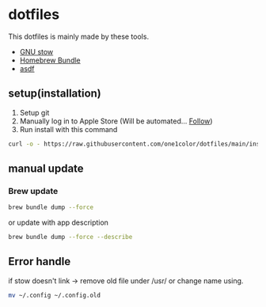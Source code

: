 # dotfiles
This dotfiles is mainly made by these tools.
- [GNU stow](https://www.gnu.org/software/stow/)
- [Homebrew Bundle](https://github.com/Homebrew/homebrew-bundle)
- [asdf](https://asdf-vm.com/#/)

## setup(installation)
1. Setup git
2. Manually log in to Apple Store (Will be automated... [Follow](https://github.com/mas-cli/mas/issues/164))
3. Run install with this command
```sh
curl -o - https://raw.githubusercontent.com/one1color/dotfiles/main/install | sh
```

## manual update
### Brew update
```sh
brew bundle dump --force
```
or update with app description
```sh
brew bundle dump --force --describe
```

## Error handle

if stow doesn't link -> remove old file under /usr/ or change name using.
```sh
mv ~/.config ~/.config.old
```
